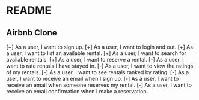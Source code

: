 README
======

Airbnb Clone
------------

[+] As a user, I want to sign up.
[+] As a user, I want to login and out.
[+] As a user, I want to list an available rental.
[+] As a user, I want to search for available rentals.
[+] As a user, I want to reserve a rental.
[-] As a user, I want to rate rentals I have stayed in.
[-] As a user, I want to view the ratings of my rentals.
[-] As a user, I want to see rentals ranked by rating.
[-] As a user, I want to receive an email when I sign up.
[-] As a user, I want to receive an email when someone reserves my rental.
[-] As a user, I want to receive an email confirmation when I make a reservation.


